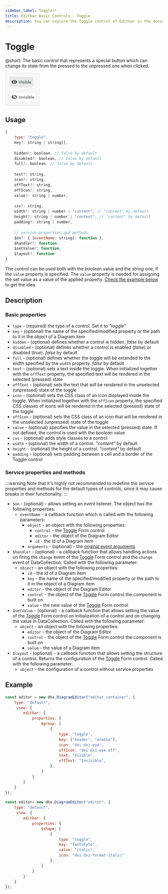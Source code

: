```yaml
---
sidebar_label: Toggle!!
title: Editbar Basic Controls - Toggle 
description: You can explore the Toggle control of Editbar in the documentation of the the DHTMLX JavaScript Diagram library. Browse developer guides and API reference, try out code examples and live demos, and download a free 30-day evaluation version of DHTMLX Suite.
---
```


# Toggle

@short: The basic control that represents a special button which can change its state from the pressed to the unpressed one when clicked.

![Toggle control](../../../../assets/editbar-basic-controls/toggle.png)

## Usage

~~~jsx
{
    type: "toggle",
    key?: string | string[],

    hidden?: boolean, // false by default
    disabled?: boolean, // false by default
    full?: boolean, // false by default

    text?: string,
    icon?: string,
    offText?: string,
    offIcon?: string,
    value?: string | number,

    css?: string,
    width?: string | number | "content", // "content" by default
    height?: string | number | "content", // "content" by default
    padding?: string | number,

    // service properties and methods 
    $on?: { [eventName: string]: function },
    $handler?: function,
    $setValue?: function,
    $layout?: function
}
~~~

The control can be used both with the *boolean* value and the *string* one, if the `value` property is specified. The `value` property is needed for assigning the set value as a value of the applied property. [Check the example below](#example) to get the idea.

## Description

### Basic properties

- `type` - (required) the type of a control. Set it to *"toggle"*
- `key` - (optional) the name of the specified/modified property or the path to it in the object of a Diagram item  
- `hidden` - (optional) defines whether a control is hidden. *false* by default
- `disabled` - (optional) defines whether a control is enabled (*false*) or disabled (*true*). *false* by default
- `full` - (optional) defines whether the toggle will be extended to the width specified by the `width` property. *false* by default
- `text` - (optional) sets a text inside the toggle. When initialized together with the `offText` property, the specified text will be rendered in the selected (pressed) state
- `offText` - (optional) sets the text that will be rendered in the unselected (unpressed) state of the toggle
- `icon` - (optional) sets the CSS class of an icon displayed inside the toggle. When initialized together with the `offIcon` property, the specified CSS classes of icons will be rendered in the selected (pressed) state of the toggle
- `offIcon` - (optional) sets the CSS class of an icon that will be rendered in the unselected (unpressed) state of the toggle
- `value` - (optional) specifies the value in the selected (pressed) state. If not defined, the control is used with the *boolean* value 
- `css` - (optional) adds style classes to a control
- `width` - (optional) the width of a control. *"content"* by default
- `height` - (optional) the height of a control. *"content"* by default
- `padding` - (optional) sets padding between a cell and a border of the Toggle control

### Service properties and methods

:::warning
Note that it's highly not recommended to redefine the service properties and methods for the default types of controls, since it may cause breaks in their functionality. 
:::

- `$on` - (optional) - allows setting an event listener. The object has the following properties:
    - `eventName`  - a callback function which is called with the following parameters:
        - `object` - an object with the following properties:
            - `control` - the [Toggle](https://docs.dhtmlx.com/suite/form/toggle/) Form control
            - `editor` - the object of the Diagram Editor
            - `id` - the id of a Diagram item 
        - `arguments` - (optional) - the [original event arguments](https://docs.dhtmlx.com/suite/category/form-toggle-events/)
- `$handler` - (optional) - a callback function that allows handling actions on firing the `change` event of the [Toggle](https://docs.dhtmlx.com/suite/form/toggle/) Form control and the `change` event of DataCollection. Called with the following parameter:
    - `object` - an object with the following properties:
        - `id` - the id of a Diagram item 
        - `key` - the name of the specified/modified property or the path to it in the object of a Diagram item 
        - `editor` - the object of the Diagram Editor
        - `control` - the object of the [Toggle](https://docs.dhtmlx.com/suite/form/toggle/) Form control the component is built on
        - `value` - the new value of the [Toggle](https://docs.dhtmlx.com/suite/form/toggle/) Form control
- `$setValue` - (optional) - a callback function that allows setting the value of the [Toggle](https://docs.dhtmlx.com/suite/form/toggle/) Form control on initialization of a control and on changing the value in DataCollection. Called with the following parameter:
    - `object` - an object with the following properties:
        - `editor` - the object of the Diagram Editor
        - `control` - the object of the [Toggle](https://docs.dhtmlx.com/suite/form/toggle/) Form control the component is built on
        - `value` - the value of a Diagram item 
- `$layout` - (optional) - a callback function that allows setting the structure of a control. Returns the configuration of the [Toggle](https://docs.dhtmlx.com/suite/form/toggle/) Form control. Called with the following parameter:
    - `object` - the configuration of a control without service properties

## Example

~~~jsx {7-14} title="Applying the boolean value for a toggle"
const editor = new dhx.DiagramEditor("editor_container", {
    type: "default",
     view: {
        editbar: {
            properties: {
                $group: [
                    {
                        type: "toggle",
                        key: ["header", "enable"],
                        icon: "dxi dxi-eye",
                        offIcon: "dxi dxi-eye-off",
                        text: "Visible",
                        offText: "Invisible",
                    },
                ]
            }
        }
    }
});
~~~

~~~jsx {7-12} title="Assigning the set value as a value of the applied property"
const editor= new dhx.DiagramEditor("editor", {
    type: "default",
     view: {
        editbar: {
            properties: {
                $shape: [
                    {
                        type: "toggle",
                        key: "fontStyle",
                        value: "italic",
                        icon: "dxi dxi-format-italic"        
                    },
                ]
            }
        }
    }
});
~~~

